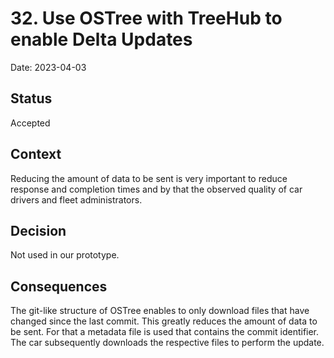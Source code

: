 # 32. Use OSTree with TreeHub to enable Delta Updates

Date: 2023-04-03

## Status

Accepted

## Context

Reducing the amount of data to be sent is very important to reduce response and completion times and by that the observed quality of car drivers and fleet administrators.

## Decision

Not used in our prototype.

## Consequences

The git-like structure of OSTree enables to only download files that have changed since the last commit. This greatly reduces the amount of data to be sent. For that a metadata file is used that contains the commit identifier. The car subsequently downloads the respective files to perform the update.
